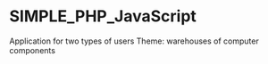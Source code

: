 # SIMPLE_PHP_JavaScript
Application for two types of users
Theme: warehouses of computer components
